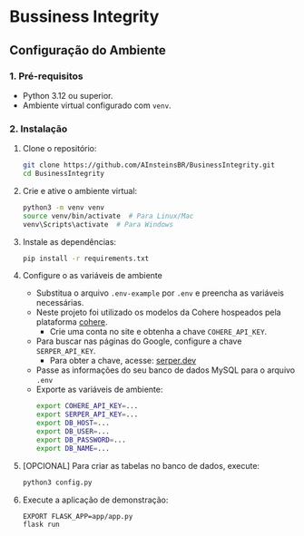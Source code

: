 # Bussiness Integrity

## Configuração do Ambiente

### **1. Pré-requisitos**
- Python 3.12 ou superior.
- Ambiente virtual configurado com `venv`.

### **2. Instalação**
1. Clone o repositório:
   ```bash
   git clone https://github.com/AInsteinsBR/BusinessIntegrity.git
   cd BusinessIntegrity
   ```

2. Crie e ative o ambiente virtual:
   ```bash
   python3 -m venv venv
   source venv/bin/activate  # Para Linux/Mac
   venv\Scripts\activate  # Para Windows
   ```

3. Instale as dependências:
   ```bash
   pip install -r requirements.txt
   ```

4. Configure o as variáveis de ambiente
   - Substitua o arquivo `.env-example` por `.env` e preencha as variáveis necessárias.
   - Neste projeto foi utilizado os modelos da Cohere hospeados pela plataforma [cohere](https://cohere.com/).
        - Crie uma conta no site e obtenha a chave `COHERE_API_KEY`.
   - Para buscar nas páginas do Google, configure a chave `SERPER_API_KEY`.
        - Para obter a chave, acesse: [serper.dev](https://serper.dev/)
   - Passe as informações do seu banco de dados MySQL para o arquivo `.env`
   - Exporte as variáveis de ambiente:
        ```bash
        export COHERE_API_KEY=...
        export SERPER_API_KEY=...
        export DB_HOST=...
        export DB_USER=...
        export DB_PASSWORD=...
        export DB_NAME=...
        ```

5. [OPCIONAL] Para criar as tabelas no banco de dados, execute:
    ```bash
    python3 config.py
    ```

5. Execute a aplicação de demonstração:
   ```bash
   EXPORT FLASK_APP=app/app.py
   flask run
   ```